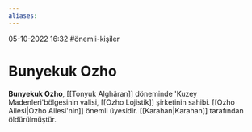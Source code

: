 ```yaml
---
aliases:
---
```

05-10-2022 16:32
#önemli-kişiler
# Bunyekuk Ozho
**Bunyekuk Ozho**, [[Tonyuk Alghâran]] döneminde 'Kuzey Madenleri'bölgesinin valisi, [[Ozho Lojistik]] şirketinin sahibi. [[Ozho Ailesi|Ozho Ailesi'nin]] önemli üyesidir. [[Karahan|Karahan]] tarafından öldürülmüştür.